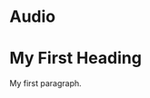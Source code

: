 # Audio

<!DOCTYPE html>
<html>
<body>

<h1>My First Heading</h1>
<p>My first paragraph.</p>

</body>
</html>
